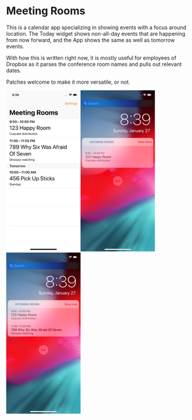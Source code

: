 # Meeting Rooms

This is a calendar app specializing in showing events with a focus around location. The Today widget shows non-all-day events that are happening from now forward, and the App shows the same as well as tomorrow events.

With how this is written right now, it is mostly useful for employees of Dropbox as it parses the conference room names and pulls out relevant dates.

Patches welcome to make it more versatile, or not.

<img src="https://raw.githubusercontent.com/zacwest/meeting-rooms/master/README%20Files/app.png" alt="The Whole App" width="200"><img src="https://raw.githubusercontent.com/zacwest/meeting-rooms/master/README%20Files/widget-small.png" alt="The Whole App" width="200"><img src="https://raw.githubusercontent.com/zacwest/meeting-rooms/master/README%20Files/widget-big.png" alt="The Whole App" width="200">
